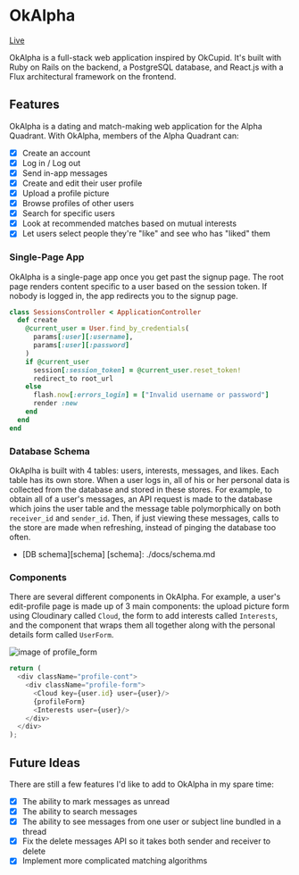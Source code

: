 # OkAlpha

[Live](https://okalpha.herokuapp.com/)

OkAlpha is a full-stack web application inspired by OkCupid.  It's built with Ruby on Rails on the backend, a PostgreSQL database, and React.js with a Flux architectural framework on the frontend.  

## Features

OkAlpha is a dating and match-making web application for the Alpha Quadrant. With OkAlpha, members of the Alpha Quadrant can:

- [x] Create an account
- [x] Log in / Log out
- [x] Send in-app messages
- [x] Create and edit their user profile
- [x] Upload a profile picture
- [x] Browse profiles of other users
- [x] Search for specific users
- [x] Look at recommended matches based on mutual interests
- [x] Let users select people they're "like" and see who has "liked" them

### Single-Page App

OkAlpha is a single-page app once you get past the signup page. The root page renders content specific to a user based on the session token. If nobody is logged in, the app redirects you to the signup page.

```ruby
class SessionsController < ApplicationController
  def create
    @current_user = User.find_by_credentials(
      params[:user][:username],
      params[:user][:password]
    )
    if @current_user
      session[:session_token] = @current_user.reset_token!
      redirect_to root_url
    else
      flash.now[:errors_login] = ["Invalid username or password"]
      render :new
    end
  end
end
```

### Database Schema

OkAplha is built with 4 tables: users, interests, messages, and likes. Each table has its own store. When a user logs in, all of his or her personal data is collected from the database and stored in these stores. For example, to obtain all of a user's messages, an API request is made to the database which joins the user table and the message table polymorphically on both `receiver_id` and `sender_id`. Then, if just viewing these messages, calls to the store are made when refreshing, instead of pinging the database too often.

* [DB schema][schema]
[schema]: ./docs/schema.md

### Components

There are several different components in OkAlpha. For example, a user's edit-profile page is made up of 3 main components: the upload picture form using Cloudinary called `Cloud`, the form to add interests called `Interests`, and the component that wraps them all together along with the personal details form called `UserForm`.

![image of profile_form](profileScreenGrab.png)

```javascript
return (
  <div className="profile-cont">
    <div className="profile-form">
      <Cloud key={user.id} user={user}/>
      {profileForm}
      <Interests user={user}/>
    </div>
  </div>
);
```

## Future Ideas

There are still a few features I'd like to add to OkAlpha in my spare time:
- [x] The ability to mark messages as unread
- [x] The ability to search messages
- [x] The ability to see messages from one user or subject line bundled in a thread
- [x] Fix the delete messages API so it takes both sender and receiver to delete
- [x] Implement more complicated matching algorithms
